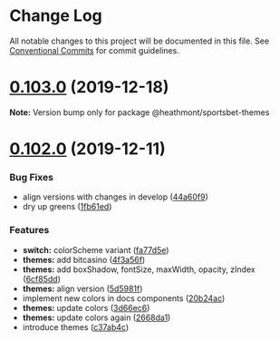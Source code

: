 # Change Log

All notable changes to this project will be documented in this file.
See [Conventional Commits](https://conventionalcommits.org) for commit guidelines.

# [0.103.0](https://github.com/coingaming/sportsbet-design/compare/v0.102.0...v0.103.0) (2019-12-18)

**Note:** Version bump only for package @heathmont/sportsbet-themes





# [0.102.0](https://github.com/coingaming/sportsbet-design/compare/v0.101.0...v0.102.0) (2019-12-11)


### Bug Fixes

* align versions with changes in develop ([44a60f9](https://github.com/coingaming/sportsbet-design/commit/44a60f9))
* dry up greens ([1fb61ed](https://github.com/coingaming/sportsbet-design/commit/1fb61ed))


### Features

* **switch:** colorScheme variant ([fa77d5e](https://github.com/coingaming/sportsbet-design/commit/fa77d5e))
* **themes:** add bitcasino ([4f3a56f](https://github.com/coingaming/sportsbet-design/commit/4f3a56f))
* **themes:** add boxShadow, fontSize, maxWidth, opacity, zIndex ([6cf85dd](https://github.com/coingaming/sportsbet-design/commit/6cf85dd))
* **themes:** align version ([5d5981f](https://github.com/coingaming/sportsbet-design/commit/5d5981f))
* implement new colors in docs components ([20b24ac](https://github.com/coingaming/sportsbet-design/commit/20b24ac))
* **themes:** update colors ([3d66ec6](https://github.com/coingaming/sportsbet-design/commit/3d66ec6))
* **themes:** update colors again ([2668da1](https://github.com/coingaming/sportsbet-design/commit/2668da1))
* introduce themes ([c37ab4c](https://github.com/coingaming/sportsbet-design/commit/c37ab4c))
